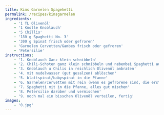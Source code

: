 ```yaml
---
title: Kims Garnelen Spagehetti 
permalink: /recipes/kimsgarnelen
ingredients: 
    - '1 TL Olivenöl'
    - '1 Knolle Knoblauch'
    - '5 Chillis'
    - '180 g Spaghetti No. 3'
    - '300 g Spinat frisch oder gefroren'
    - 'Garnelen Cervetten/Gambes frisch oder gefroren'
    - 'Petersilie'
instructions: 
    - '1. Knoblauch Ganz klein schnibbeln'
    - '2. Chili-Schoten ganz klein schnibbeln und nebenbei Spaghetti aufsetzen'
    - '3. Knoblauch u Chilis in reichlich Olivenöl anbraten'
    - '4. mit nudelwasser (gut gesalzen) ablöschen'
    - '5. blattspinat/babyspinat in die Pfanne'
    - '6. Garnelen/cervetten mit rein (wenn es gefrorene sind, die erst noch ein paar Minuten gebraten werden sollen dann auch ruhig vor dem Spinat rein)'
    - '7. Spaghetti mit in die Pfanne, alles gut mischen'
    - '8. Petersilie darüber und vermischen'
    - '9. noch mal ein bisschen Olivenöl verteilen, fertig'
images: 
    - '0.jpg'
---
```


